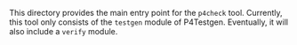 This directory provides the main entry point for the `p4check` tool. Currently,
this tool only consists of the `testgen` module of P4Testgen. Eventually, it
will also include a `verify` module.
